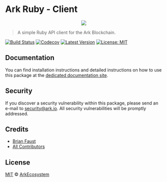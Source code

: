 # Ark Ruby - Client

<p align="center">
    <img src="https://github.com/ArkEcosystem/ruby-client/blob/master/banner.png" />
</p>

> A simple Ruby API client for the Ark Blockchain.

[![Build Status](https://badgen.now.sh/circleci/github/ArkEcosystem/ruby-client)](https://circleci.com/gh/ArkEcosystem/ruby-client)
[![Codecov](https://badgen.now.sh/codecov/c/github/arkecosystem/ruby-client)](https://codecov.io/gh/arkecosystem/ruby-client)
[![Latest Version](https://badgen.now.sh/github/release/ArkEcosystem/ruby-client)](https://github.com/ArkEcosystem/ruby-client/releases)
[![License: MIT](https://badgen.now.sh/badge/license/MIT/green)](https://opensource.org/licenses/MIT)

## Documentation

You can find installation instructions and detailed instructions on how to use this package at the [dedicated documentation site](https://docs.ark.io/api/sdk/clients/ruby.html).

## Security

If you discover a security vulnerability within this package, please send an e-mail to security@ark.io. All security vulnerabilities will be promptly addressed.

## Credits

- [Brian Faust](https://github.com/faustbrian)
- [All Contributors](../../../../contributors)

## License

[MIT](LICENSE) © [ArkEcosystem](https://ark.io)
